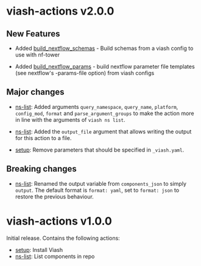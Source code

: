 # viash-actions v2.0.0

## New Features

* Added [build_nextflow_schemas](build_nextflow_schemas) - Build schemas from a viash config to use with nf-tower

* Added [build_nextflow_params](build_nextflow_params) - build nextflow parameter file templates (see nextflow's -params-file option) from viash configs

## Major changes

* [ns-list](ns-list): Added arguments `query_namespace`, `query_name`, `platform`,
  `config_mod`, `format` and `parse_argument_groups` to make the action more in line with the
  arguments of `viash ns list`.

* [ns-list](ns-list): Added the `output_file` argument that allows writing the output for this action to a file.

* [setup](setup): Remove parameters that should be specified in `_viash.yaml`.

## Breaking changes

* [ns-list](ns-list): Renamed the output variable from `components_json` to simply `output`.
  The default format is `format: yaml`, set to `format: json` to restore the previous
  behaviour.

# viash-actions v1.0.0

Initial release. Contains the following actions:

* [setup](setup): Install Viash
* [ns-list](ns-list): List components in repo